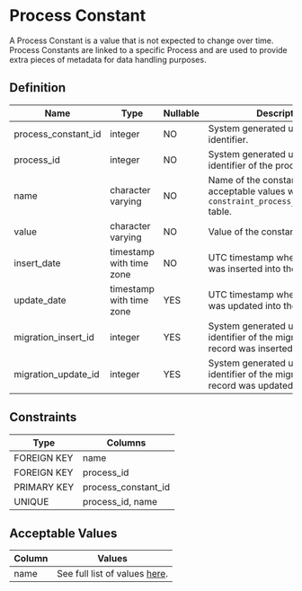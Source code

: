 # Process Constant

A Process Constant is a value that is not expected to change over time. Process Constants are linked to a specific Process and are used to provide extra pieces of metadata for data handling purposes.

## Definition

<!-- definition -->
| Name                | Type                     | Nullable | Description                                                                                      |
| ------------------- | ------------------------ | -------- | ------------------------------------------------------------------------------------------------ |
| process_constant_id | integer                  | NO       | System generated unique identifier.                                                              |
| process_id          | integer                  | NO       | System generated unique identifier of the process.                                               |
| name                | character varying        | NO       | Name of the constant. See acceptable values within the `constraint_process_constant_name` table. |
| value               | character varying        | NO       | Value of the constant.                                                                           |
| insert_date         | timestamp with time zone | NO       | UTC timestamp when the record was inserted into the table.                                       |
| update_date         | timestamp with time zone | YES      | UTC timestamp when the record was updated into the table.                                        |
| migration_insert_id | integer                  | YES      | System generated unique identifier of the migration this record was inserted by.                 |
| migration_update_id | integer                  | YES      | System generated unique identifier of the migration this record was updated by.                  |
<!-- definitionstop -->

## Constraints

<!-- constraint -->
| Type        | Columns             |
| ----------- | ------------------- |
| FOREIGN KEY | name                |
| FOREIGN KEY | process_id          |
| PRIMARY KEY | process_constant_id |
| UNIQUE      | process_id, name    |
<!-- constraintstop -->

## Acceptable Values

<!-- acceptablevalues -->
| Column | Values                                                                      |
| ------ | --------------------------------------------------------------------------- |
| name   | See full list of values [here](../../constraints/process_constant_name.md). |
<!-- acceptablevaluesstop -->
